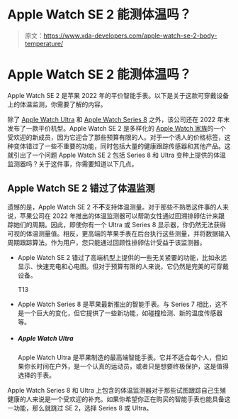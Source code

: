 # Apple Watch SE 2 能测体温吗？

> 原文：<https://www.xda-developers.com/apple-watch-se-2-body-temperature/>

# Apple Watch SE 2 能测体温吗？

Apple Watch SE 2 是苹果 2022 年的平价智能手表。以下是关于这款可穿戴设备上的体温监测，你需要了解的内容。

除了 [Apple Watch Ultra](https://www.xda-developers.com/apple-watch-ultra-review/) 和 [Apple Watch Series 8](https://www.xda-developers.com/best-apple-watch-series-8-deals/) 之外，该公司还在 2022 年末发布了一款平价机型。Apple Watch SE 2 是多样化的 [Apple Watch 家族](https://www.xda-developers.com/best-apple-watch/)的一个受欢迎的新成员，因为它迎合了那些预算有限的人。对于一个诱人的价格标签，这种变体错过了一些不重要的功能，同时包括大量的健康跟踪传感器和其他产品。这就引出了一个问题 Apple Watch SE 2 包括 Series 8 和 Ultra 变种上提供的体温监测器吗？关于这件事，你需要知道以下几点。

## Apple Watch SE 2 错过了体温监测

遗憾的是，Apple Watch SE 2 不**不**支持体温测量。对于那些不熟悉这件事的人来说，苹果公司在 2022 年推出的体温监测器可以帮助女性通过回溯排卵估计来跟踪她们的周期。因此，即使你有一个 Ultra 或 Series 8 显示器，你仍然无法获得可视的体温测量值。相反，更高端的苹果手表在后台执行这些测量，并将数据输入周期跟踪算法。作为用户，您只能通过回顾性排卵估计受益于该监测器。

*   Apple Watch SE 2 错过了高端机型上提供的一些无关紧要的功能，比如永远显示、快速充电和心电图。但对于预算有限的人来说，它仍然是完美的可穿戴设备。

    T13
*   Apple Watch Series 8 是苹果最新推出的智能手表。与 Series 7 相比，这不是一个巨大的变化，但它提供了一些新功能，如碰撞检测、新的温度传感器等。

*   ##### Apple Watch Ultra

    Apple Watch Ultra 是苹果制造的最高端智能手表。它并不适合每个人，但如果你长时间在户外，是一个认真的运动员，或者只是想要终极保护，这是值得选择的手表。

Apple Watch Series 8 和 Ultra 上包含的体温监测器对于那些试图跟踪自己生殖健康的人来说是一个受欢迎的补充。如果你希望你正在购买的智能手表也能具备这一功能，那么就跳过 SE 2，选择 Series 8 或 Ultra。